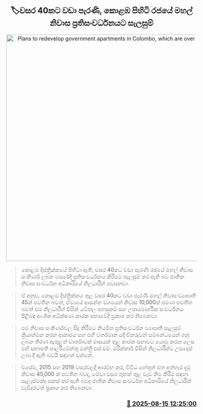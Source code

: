 <p align='center'><b><h2 align='center' title='Plans to redevelop government apartments in Colombo, which are over 40 years old'>🏷වසර 40කට වඩා පැරණි, කොළඹ පිහිටි රජයේ මහල් නිවාස ප්‍රතිසංවර්ධනයට සැලසුම්</h2></b></p>
<p align='center'><img src='https://helakuru.sgp1.cdn.digitaloceanspaces.com/esana/images/lib/house-gg.jpg' width='600' alt='Plans to redevelop government apartments in Colombo, which are over 40 years old'></p>

> කොළඹ දිස්ත්‍රික්කයේ පිහිටා ඇති, වසර 40කට වඩා පැරණි රජයේ මහල් නිවාස සංකීර්ණ ලබන වසරේදී ප්‍රතිසංවර්ධනය කිරීමට සැලසුම් කර ඇති බව ජාතික නිවාස සංවර්ධන අධිකාරියේ නිලධාරීන් පවසනවා.

> ඒ අනුව, කොළඹ දිස්ත්‍රික්කය තුළ වසර 40කට වඩා පැරණි මහල් නිවාස ව්‍යාපෘති 45ක් පවතින බවත්, ඒවායේ ආසන්න වශයෙන් නිවාස 10,000ක් පමණ පවතින බවත් එම නිලධාරීන් විසින් යටිතල පහසුකම් සහ උපායමාර්ගික සංවර්ධනය පිළිබඳ ආංශික අධීක්ෂණ කාරක සභාවේදී ප්‍රකාශ කර තිබෙනවා.

> එම නිවාස සංකීර්ණවල සිදු කිරීමට නියමිත ප්‍රතිසංවර්ධන ව්‍යාපෘති සැලසුම් ක්‍රියාත්මක කරන ආකාරය සහ එහි වර්තමාන පදිංචිකරුවන් සම්බන්ධයෙන් ගනු ලබන තීරණ ඇතුළත් වාර්තාවක් මාසයක් තුළ කාරක සභාවට යොමු කරන ලෙස එහි සභාපති පාර්ලිමේන්තු මන්ත්‍රී එස්.එම්. මරික්කාර් විසින් නිලධාරීන්ට උපදෙස් ලබා දී ඇති බවයි සඳහන් වන්නේ.

> එසේම, 2015 සහ 2019 වසරවලදී ආරම්භ කර, විවිධ හේතූන් මත අත්හැර දැමූ නිවාස 45,000 ක් පවතින බවද, මේවා වසර තුනක් තුළ වැඩ නිම කිරීම සඳහා සැලැස්මක්ද සකස් කර ඇති බවද ජාතික නිවාස සංවර්ධන අධිකාරියේ නිලධාරීන් වැඩිදුරටත් ප්‍රකාශ කර තිබෙනවා.



<h3 align='right'><a href='https://www.helakuru.lk/esana/p/112719/'>📅 2025-08-15 12:25:00</a></h3>
